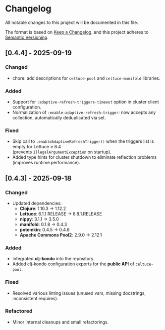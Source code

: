 # Changelog
All notable changes to this project will be documented in this file.

The format is based on [Keep a Changelog](https://keepachangelog.com/en/1.0.0/),
and this project adheres to [Semantic Versioning](https://semver.org/spec/v2.0.0.html).


## [0.4.4] - 2025-09-19
### Changed
- chore: add descriptions for `celtuce-pool` and `celtuce-manifold` libraries.

### Added
- Support for `:adaptive-refresh-triggers-timeout` option in cluster client configuration.
- Normalization of `:enable-adaptive-refresh-trigger`: now accepts any collection, automatically deduplicated via set.

### Fixed
- Skip call to `.enableAdaptiveRefreshTrigger()` when the triggers list is empty for Lettuce ≥ 6.4  
  (prevents `IllegalArgumentException` on startup).
- Added type hints for cluster shutdown to eliminate reflection problems (improves runtime performance).


## [0.4.3] - 2025-09-18
### Changed
- Updated dependencies:
    - **Clojure**: 1.10.3 → 1.12.2
    - **Lettuce**: 6.1.1.RELEASE → 6.8.1.RELEASE
    - **nippy**: 3.1.1 → 3.5.0
    - **manifold**: 0.1.8 → 0.4.3
    - **potemkin**: 0.4.5 → 0.4.6
    - **Apache Commons Pool2**: 2.9.0 → 2.12.1

### Added
- Integrated **clj-kondo** into the repository.
- Added clj-kondo configuration exports for the **public API** of `celtuce-pool`.

### Fixed
- Resolved various linting issues (unused vars, missing docstrings, inconsistent requires).

### Refactored
- Minor internal cleanups and small refactorings.
